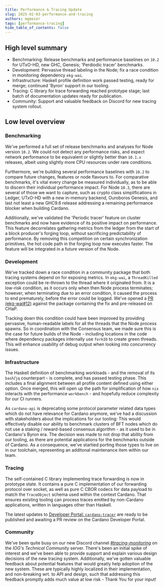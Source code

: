 ```yaml
---
title: Performance & Tracing Update
slug: 2025-02-03-performance-and-tracing
authors: mgmeier
tags: [performance-tracing]
hide_table_of_contents: false
---
```


## High level summary

* Benchmarking: Release benchmarks and performance baselines on `10.2` for UTxO-HD, new GHC, Genesis; 'Perdiodic tracer' benchmarks.
* Development: Pervasive thread labeling in the Node; fix a race condition in monitoring dependency `ekg-wai`.
* Infrastructure: Haskell profile definition work passed testing, ready for merge; continued 'Byron' support in our tooling.
* Tracing: C library for trace forwarding reached prototype stage; last batch of documentation updates ready for publication.
* Community: Support and valuable feedback on Discord for new tracing system rollout.

## Low level overview


### Benchmarking

We've performed a full set of release benchmarks and analyses for Node version `10.2`. We could not detect any performance risks, and expect network performance to be equivalent or slightly better
than `10.1.x` releases, albeit using slightly more CPU resources under rare conditions.

Furthermore, we're building several performance baselines with `10.2` to compare future changes, features or node flavours to. For comparative benchmarks, it's vital every change be measured individually, as to
be able to discern their individual performance impact. For Node `10.3`, there are several of those we want to capture, such as crypto class simplifications in Ledger, UTxO-HD with a new in-memory backend,
Ouroboros Genesis, and last not least a new GHC9.6 release addressing a remaining performance blocker when building Cardano.  

Additionally, we've validated the 'Periodic tracer' feature on cluster benchmarks and now have evidence of its positive impact on performance. This feature decorrelates gathering metrics from the ledger
from the start of a block producer's forging loop, without sacrificing predictability of performance. By removing this competition on certain synchronization primitives, the hot code path in the forging
loop now executes faster. The feature will be integrated in a future version of the Node.

### Development

We've tracked down a race condition in a community package that both tracing systems depend on for exposing metrics. In `ekg-wai`, a `ThreadKilled` exception could be re-thrown to the thread where
it originated from. It is a low-risk condition, as it occurs only when then Node process terminates; however, when terminating due to an error condition, it caused the process to end prematurely, before the
error could be logged. We've opened a [PR (ekg-wai#12)](https://github.com/tvh/ekg-wai/pull/12) against the package containing the fix and pre-released on CHaP.    

Tracking down this condition could have been improved by providing pervasive, human-readable labels for all the threads that the Node process spawns. So in coordination with the Consensus team,
we made sure this is the case for future builds of the Node - including locations in the code where dependency packages internally use `forkIO` to create green threads. This will
enhance usability of debug output when looking into concurrency issues.

### Infrastructure

The Haskell definition of benchmarking workloads - and the removal of its `bash`/`jq` counterpart - is complete, and has passed testing phase. This includes a final alignment between all profile content
defined using either option. Once merged, this will open up the path for simplification of how `nix` interacts with the performance `workbench` - and hopefully reduce complexity for our CI runners.  

As `cardano-api` is deprecating some protocol parameter related data types which do not have relevance for Cardano anymore, we've had a discussion with stakeholders about the implications for our tooling:
This would effectively disable our ability to benchmark clusters of BFT nodes which do not use a staking / reward-based consensus algorithm - as it used to be in Cardano's Byron era. The decision
was made to not drop that ability from our tooling, as there are potential applications for the benchmarks outside of Cardano. As a consequence, we've startied porting those types to live on in our toolchain,
representing an additonal maintenance item within our team.


### Tracing

The self-contained C library implementing trace forwarding is now in prototype state. It contains a pure C implementation of our forwarding protocol over socket,
as well as pure C CBOR codecs for data payload to match the `TraceObject` schema used within the context Cardano. That ensures existing tooling can process traces emitted
by non-Cardano applications, written in languages other than Haskell.  

The latest updates to [Developer Portal: `cardano-tracer`] are ready to be published and awaiting a PR review on the Cardano Developer Portal.

### Community

We've been quite busy on our new Discord channel [_#tracing-monitoring_](https://discord.com/channels/826816523368005654/1332375957528514590) on the *IOG's Technical Community* server. There's been
an initial spike of interest and we've been able to provide support and explain various design decisions of the new tracing system. Additionally, we've gotten valuable feedback about potential
features that would greatly help adoption of the new system. These are typically highly localized in their implementation, and non-breaking wrt. to API and design, such that addressing this
feedback promptly adds much value at low risk - Thank You for your input!



[Developer Portal: `cardano-tracer`]: https://developers.cardano.org/docs/get-started/cardano-node/new-tracing-system/cardano-tracer
